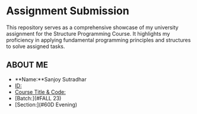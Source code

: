 # Assignment Submission

This repository serves as a comprehensive showcase of my university assignment for the Structure Programming Course. It highlights my proficiency in applying fundamental programming principles and structures to solve assigned tasks.

## ABOUT ME

- **Name:**Sanjoy Sutradhar
- [ID:](#2233091152)
- [Course Title & Code:](#CSE0613101)
- [Batch:](#FALL 23)
- [Section:](#60D Evening)

